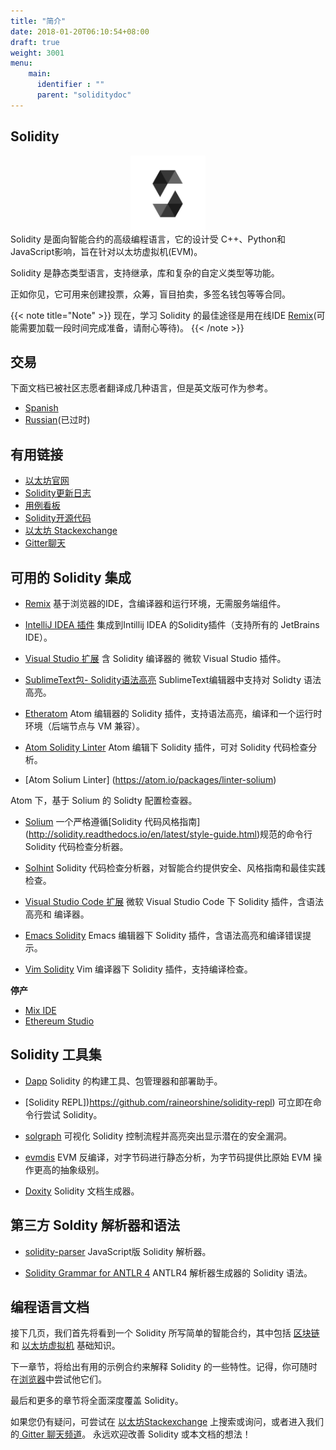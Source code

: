 ```yaml
---
title: "简介"
date: 2018-01-20T06:10:54+08:00
draft: true 
weight: 3001 
menu:
    main:
      identifier : ""
      parent: "soliditydoc"
---
```


## Solidity
<div align="center" class="align-center"><img alt="Solidity logo" src="/images/soliditylogo.svg" width="120px"></div>
Solidity 是面向智能合约的高级编程语言，它的设计受 C++、Python和JavaScript影响，旨在针对以太坊虚拟机(EVM)。

Solidity 是静态类型语言，支持继承，库和复杂的自定义类型等功能。

正如你见，它可用来创建投票，众筹，盲目拍卖，多签名钱包等等合同。

{{< note title="Note" >}}
现在，学习 Solidity 的最佳途径是用在线IDE [Remix](https://remix.ethereum.org/)(可能需要加载一段时间完成准备，请耐心等待)。
{{< /note >}}

## 交易

下面文档已被社区志愿者翻译成几种语言，但是英文版可作为参考。

+ [Spanish](https://solidity-es.readthedocs.io/)
+ [Russian](https://github.com/ethereum/wiki/wiki/%5BRussian%5D-%D0%A0%D1%83%D0%BA%D0%BE%D0%B2%D0%BE%D0%B4%D1%81%D1%82%D0%B2%D0%BE-%D0%BF%D0%BE-Solidity)(已过时)

## 有用链接

* [以太坊官网](https://ethereum.org)
* [Solidity更新日志](https://github.com/ethereum/solidity/blob/develop/Changelog.md)
* [用例看板](https://www.pivotaltracker.com/n/projects/1189488)
* [Solidity开源代码](https://github.com/ethereum/solidity/)
* [以太坊 Stackexchange](https://ethereum.stackexchange.com/)
* [Gitter聊天](https://gitter.im/ethereum/solidity/)

## 可用的 Solidity 集成

+ [Remix](https://remix.ethereum.org)
基于浏览器的IDE，含编译器和运行环境，无需服务端组件。

+ [IntelliJ IDEA 插件](https://plugins.jetbrains.com/plugin/9475-intellij-solidity)
集成到Intillij IDEA 的Solidity插件（支持所有的 JetBrains IDE）。

+ [Visual Studio 扩展](https://visualstudiogallery.msdn.microsoft.com/96221853-33c4-4531-bdd5-d2ea5acc4799/)
含 Solidity 编译器的 微软 Visual Studio 插件。

+ [SublimeText包- Solidity语法高亮](https://packagecontrol.io/packages/Ethereum)
SublimeText编辑器中支持对 Solidty 语法高亮。

+ [Etheratom](https://github.com/0mkara/etheratom)
Atom 编辑器的 Solidity 插件，支持语法高亮，编译和一个运行时环境（后端节点与 VM 兼容）。

+ [Atom Solidity Linter](https://atom.io/packages/linter-solidity)
Atom 编辑下 Solidity 插件，可对 Solidity 代码检查分析。

+ [Atom Solium Linter] (https://atom.io/packages/linter-solium)

Atom 下，基于 Solium 的 Solidty 配置检查器。

+ [Solium](https://github.com/duaraghav8/Solium)
一个严格遵循[Solidity 代码风格指南] (http://solidity.readthedocs.io/en/latest/style-guide.html)规范的命令行 Solidity 代码检查分析器。

+ [Solhint](https://github.com/protofire/solhint)
Solidity 代码检查分析器，对智能合约提供安全、风格指南和最佳实践检查。

+ [Visual Studio Code 扩展](http://juan.blanco.ws/solidity-contracts-in-visual-studio-code)
微软 Visual Studio Code 下 Solidity 插件，含语法高亮和 编译器。

+ [Emacs Solidity](https://github.com/ethereum/emacs-solidity/)
Emacs 编辑器下 Solidity 插件，含语法高亮和编译错误提示。

+ [Vim Solidity](https://github.com/tomlion/vim-solidity)
Vim 编译器下 Solidity 插件，支持编译检查。

**停产**
+ [Mix IDE](https://github.com/ethereum/mix/)
+ [Ethereum Studio](https://live.ether.camp/)	

## Solidity 工具集


* [Dapp](https://dapp.readthedocs.io)
Solidity 的构建工具、包管理器和部署助手。

* [Solidity REPL])https://github.com/raineorshine/solidity-repl)
可立即在命令行尝试 Solidity。

* [solgraph](https://github.com/raineorshine/solgraph)
可视化 Solidity 控制流程并高亮突出显示潜在的安全漏洞。


* [evmdis](https://github.com/Arachnid/evmdis)
EVM 反编译，对字节码进行静态分析，为字节码提供比原始 EVM 操作更高的抽象级别。
  
* [Doxity](https://github.com/DigixGlobal/doxity)
Solidity 文档生成器。

## 第三方 Soldity 解析器和语法

* [solidity-parser](https://github.com/ConsenSys/solidity-parser)
JavaScript版 Solidity 解析器。

* [Solidity Grammar for ANTLR 4](https://github.com/federicobond/solidity-antlr4)
ANTLR4 解析器生成器的 Solidity 语法。

## 编程语言文档

接下几页，我们首先将看到一个 Solidity 所写简单的智能合约，其中包括 [区块链](content/soliditydoc/introduction-to-smart-contracts.md) 和 [以太坊虚拟机](content/soliditydoc/introduction-to-smart-contracts.md) 基础知识。

下一章节，将给出有用的示例合约来解释 Solidity 的一些特性。记得，你可随时在[浏览器](https://remix.ethereum.org/)中尝试他它们。

最后和更多的章节将全面深度覆盖 Solidity。

如果您仍有疑问，可尝试在 [以太坊Stackexchange](https://ethereum.stackexchange.com/) 上搜索或询问，或者进入我们的[ Gitter 聊天频道](https://gitter.im/ethereum/solidity/)。 永远欢迎改善 Solidity 或本文档的想法！









